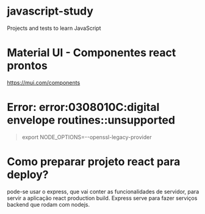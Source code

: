 # javascript-study

Projects and tests to learn JavaScript

# Material UI - Componentes react prontos

https://mui.com/components

# Error: error:0308010C:digital envelope routines::unsupported

> export NODE_OPTIONS=--openssl-legacy-provider

# Como preparar projeto react para deploy?
pode-se usar o express, que vai conter as funcionalidades de servidor, para
servir a aplicação react production build.
Express serve para fazer serviços backend que rodam com nodejs.

